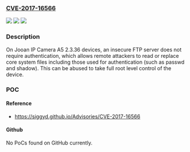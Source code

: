 ### [CVE-2017-16566](https://cve.mitre.org/cgi-bin/cvename.cgi?name=CVE-2017-16566)
![](https://img.shields.io/static/v1?label=Product&message=n%2Fa&color=blue)
![](https://img.shields.io/static/v1?label=Version&message=n%2Fa&color=blue)
![](https://img.shields.io/static/v1?label=Vulnerability&message=n%2Fa&color=brighgreen)

### Description

On Jooan IP Camera A5 2.3.36 devices, an insecure FTP server does not require authentication, which allows remote attackers to read or replace core system files including those used for authentication (such as passwd and shadow). This can be abused to take full root level control of the device.

### POC

#### Reference
- https://siggyd.github.io/Advisories/CVE-2017-16566

#### Github
No PoCs found on GitHub currently.

